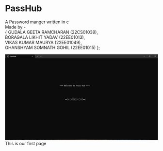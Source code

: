 # PassHub
A Password manger written in c <br/>
Made by -<br/> { GUDALA GEETA RAMCHARAN (22CS01039),<br/>
            BORAGALA LIKHIT YADAV (22EE01013),<br/>
            VIKAS KUMAR MAURYA (22EE01049),<br/>
            GHANSHYAM SOMNATH GOHIL (22EE01015) };<br/>

![Image](https://github.com/VikasMaurya07/PassHub/blob/main/Screenshot%20(133).png "Screenshot(133)") <br/>
This is our first page<br/>
